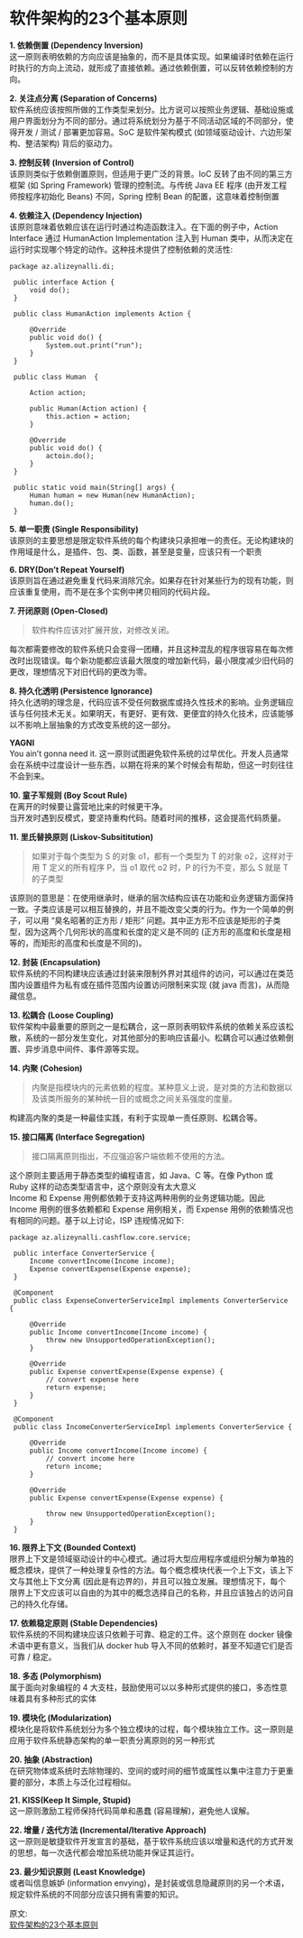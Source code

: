 # 软件架构的23个基本原则
**1. 依赖倒置 (Dependency Inversion)**  
这一原则表明依赖的方向应该是抽象的，而不是具体实现。如果编译时依赖在运行时执行的方向上流动，就形成了直接依赖。通过依赖倒置，可以反转依赖控制的方向。  

**2. 关注点分离 (Separation of Concerns)**  
软件系统应该按照所做的工作类型来划分。比方说可以按照业务逻辑、基础设施或用户界面划分为不同的部分。通过将系统划分为基于不同活动区域的不同部分，使得开发 / 测试 / 部署更加容易。SoC 是软件架构模式 (如领域驱动设计、六边形架构、整洁架构) 背后的驱动力。  

**3. 控制反转 (Inversion of Control)**  
该原则类似于依赖倒置原则，但适用于更广泛的背景。IoC 反转了由不同的第三方框架 (如 Spring Framework) 管理的控制流。与传统 Java EE 程序 (由开发工程师按程序初始化 Beans) 不同，Spring 控制 Bean 的配置，这意味着控制倒置  

**4. 依赖注入 (Dependency Injection)**  
该原则意味着依赖应该在运行时通过构造函数注入。在下面的例子中，Action Interface 通过 HumanAction Implementation 注入到 Human 类中，从而决定在运行时实现哪个特定的动作。这种技术提供了控制依赖的灵活性:  
``` 
package az.alizeynalli.di;

 public interface Action {
     void do();
 }

 public class HumanAction implements Action {

     @Override
     public void do() {
         System.out.print("run");
     }
 }

 public class Human  {

     Action action;

     public Human(Action action) {
         this.action = action;
     }

     @Override
     public void do() {
         actoin.do();
     }
 }

 public static void main(String[] args) {
     Human human = new Human(new HumanAction);
     human.do();
 }
```
**5. 单一职责 (Single Responsibility)**  
该原则的主要思想是限定软件系统的每个构建块只承担唯一的责任。无论构建块的作用域是什么，是插件、包、类、函数，甚至是变量，应该只有一个职责  

**6. DRY(Don’t Repeat Yourself)**  
该原则旨在通过避免重复代码来消除冗余。如果存在针对某些行为的现有功能，则应该重复使用，而不是在多个实例中拷贝相同的代码片段。   

**7. 开闭原则 (Open-Closed)**  
> 软件构件应该对扩展开放，对修改关闭。

每次都需要修改的软件系统只会变得一团糟，并且这种混乱的程序很容易在每次修改时出现错误。每个新功能都应该最大限度的增加新代码，最小限度减少旧代码的更改，理想情况下对旧代码的更改为零。  

**8. 持久化透明 (Persistence Ignorance)**  
持久化透明的理念是，代码应该不受任何数据库或持久性技术的影响。业务逻辑应该与任何技术无关。如果明天，有更好、更有效、更便宜的持久化技术，应该能够以不影响上层抽象的方式改变系统的这一部分。  

**YAGNI**  
You ain’t gonna need it. 这一原则试图避免软件系统的过早优化。开发人员通常会在系统中过度设计一些东西，以期在将来的某个时候会有帮助，但这一时刻往往不会到来。  

**10. 童子军规则 (Boy Scout Rule)**  
在离开的时候要让露营地比来的时候更干净。  
当开发时遇到反模式，要坚持重构代码。随着时间的推移，这会提高代码质量。  

**11. 里氏替换原则 (Liskov-Subsititution)**  
> 如果对于每个类型为 S 的对象 o1，都有一个类型为 T 的对象 o2，这样对于用 T 定义的所有程序 P，当 o1 取代 o2 时，P 的行为不变，那么 S 就是 T 的子类型

该原则的意思是：在使用继承时，继承的层次结构应该在功能和业务逻辑方面保持一致。子类应该是可以相互替换的，并且不能改变父类的行为。作为一个简单的例子，可以用 “臭名昭著的正方形 / 矩形” 问题。其中正方形不应该是矩形的子类型，因为这两个几何形状的高度和长度的定义是不同的 (正方形的高度和长度是相等的，而矩形的高度和长度是不同的)。

**12. 封装 (Encapsulation)**  
软件系统的不同构建块应该通过封装来限制外界对其组件的访问，可以通过在类范围内设置组件为私有或在插件范围内设置访问限制来实现 (就 java 而言)，从而隐藏信息。  

**13. 松耦合 (Loose Coupling)**  
软件架构中最重要的原则之一是松耦合，这一原则表明软件系统的依赖关系应该松散，系统的一部分发生变化，对其他部分的影响应该最小。松耦合可以通过依赖倒置、异步消息中间件、事件源等实现。  

**14. 内聚 (Cohesion)**  
> 内聚是指模块内的元素依赖的程度。某种意义上说，是对类的方法和数据以及该类所服务的某种统一目的或概念之间关系强度的度量。

构建高内聚的类是一种最佳实践，有利于实现单一责任原则、松耦合等。  

**15. 接口隔离 (Interface Segregation)**  
> 接口隔离原则指出，不应强迫客户端依赖不使用的方法。  

这个原则主要适用于静态类型的编程语言，如 Java、C 等。在像 Python 或 Ruby 这样的动态类型语言中，这个原则没有太大意义  
Income 和 Expense 用例都依赖于支持这两种用例的业务逻辑功能。因此 Income 用例的很多依赖都和 Expense 用例相关，而 Expense 用例的依赖情况也有相同的问题。基于以上讨论，ISP 违规情况如下:  
``` 
package az.alizeynalli.cashflow.core.service;

 public interface ConverterService {
     Income convertIncome(Income income);
     Expense convertExpense(Expense expense);
 }

 @Component
 public class ExpenseConverterServiceImpl implements ConverterService {

     @Override
     public Income convertIncome(Income income) {
         throw new UnsupportedOperationException();
     }

     @Override
     public Expense convertExpense(Expense expense) {
         // convert expense here
         return expense;
     }
 }

 @Component
 public class IncomeConverterServiceImpl implements ConverterService {

     @Override
     public Income convertIncome(Income income) {
         // convert income here
         return income;
     }

     @Override
     public Expense convertExpense(Expense expense) {

         throw new UnsupportedOperationException();
     }
 }
```

**16. 限界上下文 (Bounded Context)**  
限界上下文是领域驱动设计的中心模式。通过将大型应用程序或组织分解为单独的概念模块，提供了一种处理复杂性的方法。每个概念模块代表一个上下文，该上下文与其他上下文分离 (因此是有边界的)，并且可以独立发展。理想情况下，每个限界上下文应该可以自由的为其中的概念选择自己的名称，并且应该独占的访问自己的持久化存储。  

**17. 依赖稳定原则 (Stable Dependencies)**  
软件系统的不同构建块应该只依赖于可靠、稳定的工件。这个原则在 docker 镜像术语中更有意义，当我们从 docker hub 导入不同的依赖时，甚至不知道它们是否可靠 / 稳定。  

**18. 多态 (Polymorphism)**  
属于面向对象编程的 4 大支柱，鼓励使用可以以多种形式提供的接口，多态性意味着具有多种形式的实体  

**19. 模块化 (Modularization)**  
模块化是将软件系统划分为多个独立模块的过程，每个模块独立工作。这一原则是应用于软件系统静态架构的单一职责分离原则的另一种形式  

**20. 抽象 (Abstraction)**  
在研究物体或系统时去除物理的、空间的或时间的细节或属性以集中注意力于更重要的部分，本质上与泛化过程相似。  

**21. KISS(Keep It Simple, Stupid)**  
这一原则激励工程师保持代码简单和愚蠢 (容易理解)，避免他人误解。  

**22. 增量 / 迭代方法 (Incremental/Iterative Approach)**  
这一原则是敏捷软件开发宣言的基础，基于软件系统应该以增量和迭代的方式开发的思想，每一次迭代都会增加系统功能并保证其运行。  

**23. 最少知识原则 (Least Knowledge)**  
或者叫信息嫉妒 (information envying)，是封装或信息隐藏原则的另一个术语，规定软件系统的不同部分应该只拥有需要的知识。  


原文:  
[软件架构的23个基本原则](https://mp.weixin.qq.com/s/3MwRLM0jDmwv5l6gamFjcw)
